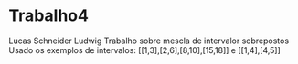 # Trabalho4
Lucas Schneider Ludwig 
Trabalho sobre mescla de intervalor sobrepostos
Usado os exemplos de intervalos: [[1,3],[2,6],[8,10],[15,18]] e [[1,4],[4,5]]
